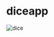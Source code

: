 # diceapp

![dice](https://user-images.githubusercontent.com/49164567/84707497-6d226e80-af7c-11ea-8b54-bb789ecb889c.png)


